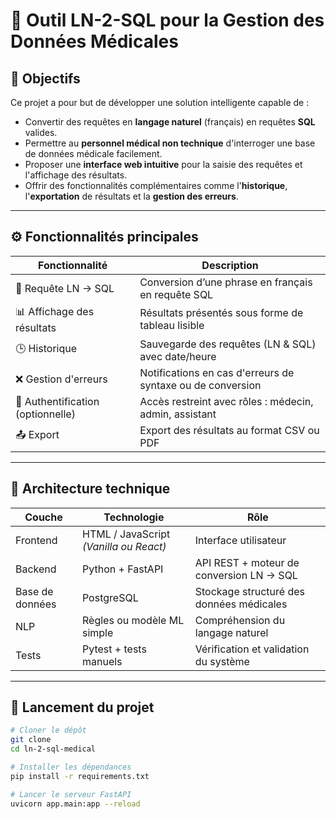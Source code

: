 # 🧠 Outil LN-2-SQL pour la Gestion des Données Médicales


## 🎯 Objectifs

Ce projet a pour but de développer une solution intelligente capable de :

- Convertir des requêtes en **langage naturel** (français) en requêtes **SQL** valides.
- Permettre au **personnel médical non technique** d'interroger une base de données médicale facilement.
- Proposer une **interface web intuitive** pour la saisie des requêtes et l'affichage des résultats.
- Offrir des fonctionnalités complémentaires comme l'**historique**, l'**exportation** de résultats et la **gestion des erreurs**.

---

## ⚙️ Fonctionnalités principales

| Fonctionnalité              | Description |
|----------------------------|-------------|
| 🔄 Requête LN → SQL        | Conversion d’une phrase en français en requête SQL |
| 📊 Affichage des résultats | Résultats présentés sous forme de tableau lisible |
| 🕒 Historique               | Sauvegarde des requêtes (LN & SQL) avec date/heure |
| ❌ Gestion d'erreurs        | Notifications en cas d'erreurs de syntaxe ou de conversion |
| 🔐 Authentification (optionnelle) | Accès restreint avec rôles : médecin, admin, assistant |
| 📤 Export                   | Export des résultats au format CSV ou PDF |

---

## 🧱 Architecture technique

| Couche       | Technologie                    | Rôle                                      |
|--------------|--------------------------------|-------------------------------------------|
| Frontend     | HTML / JavaScript *(Vanilla ou React)* | Interface utilisateur                   |
| Backend      | Python + FastAPI               | API REST + moteur de conversion LN → SQL |
| Base de données | PostgreSQL                  | Stockage structuré des données médicales  |
| NLP          | Règles ou modèle ML simple     | Compréhension du langage naturel         |
| Tests        | Pytest + tests manuels         | Vérification et validation du système    |

---


## 🚀 Lancement du projet

```bash
# Cloner le dépôt
git clone
cd ln-2-sql-medical

# Installer les dépendances
pip install -r requirements.txt

# Lancer le serveur FastAPI
uvicorn app.main:app --reload
